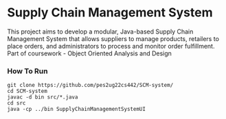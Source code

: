 # Supply Chain Management System

This project aims to develop a modular, Java-based Supply Chain Management System that allows suppliers to manage products, retailers to place orders, and administrators to process and monitor order fulfillment. Part of coursework - Object Oriented Analysis and Design

### How To Run

```
git clone https://github.com/pes2ug22cs442/SCM-system/
cd SCM-system
javac -d bin src/*.java
cd src
java -cp ../bin SupplyChainManagementSystemUI
```
